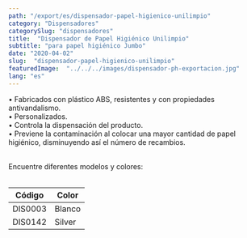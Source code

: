 ```yaml
---
path: "/export/es/dispensador-papel-higienico-unilimpio"
category: "Dispensadores"
categorySlug: "dispensadores"
title:  "Dispensador de Papel Higiénico Unilimpio"
subtitle: "para papel higiénico Jumbo"
date: "2020-04-02"
slug:  "dispensador-papel-higienico-unilimpio"
featuredImage:  "../../../images/dispensador-ph-exportacion.jpg"
lang: "es"
---
```

• Fabricados con plástico ABS, resistentes y con propiedades antivandalismo.<br/>
• Personalizados.<br/>
• Controla la dispensación del producto.<br/>
• Previene la contaminación al colocar una mayor cantidad de papel higiénico, disminuyendo así el número de recambios.<br/><br/>

Encuentre diferentes modelos y colores:
<br><br>
<table class="table-auto  divide-y-0 divide-gray-200">
          <thead class=" bg-white">
            <tr>
              <th scope="col" class="px-2 py-2 text-center text-xs font-medium text-white bg-primary-default  tracking-wider">
                Código
              </th>
              <th scope="col" class="px-2 py-2 text-center text-xs font-medium text-white bg-primary-lighter tracking-wider">
                Color
              </th>
            </tr>
          </thead>
          <tbody>
            <tr class="bg-gray-100">
              <td class="px-2 py-2 whitespace-nowrap text-xs text-gray-700 text-center">
              DIS0003
              </td>
              <td class="px-2 py-2 whitespace-nowrap text-xs text-gray-700 text-center">
               Blanco
              </td>
            </tr>
            <tr class="bg-gray-300">
              <td class="px-2 py-2 whitespace-nowrap text-xs text-gray-700 text-center">
              DIS0142
              </td>
              <td class="px-2 py-2 whitespace-nowrap text-xs text-gray-700 text-center">
              Silver
              </td>
            </tr>
          </tbody>
        </table><br/>
